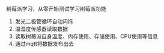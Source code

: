 树莓派学习，从零开始测试学习树莓派功能  

1. 发光二极管循环自动闪烁  
2. 温湿度传感器读取数据  
3. 读取树莓派自身温度、内存使用、存储使用、CPU使用等信息
4. 通过mqtt将数据发布出去
